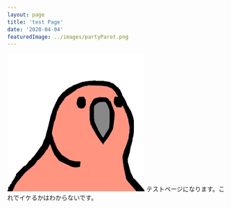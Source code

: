 ```yaml
---
layout: page
title: 'test Page'
date: '2020-04-04'
featuredImage: ../images/partyParot.png
---
```


![test](../images/partyParot.png)
テストページになります。これでイケるかはわからないです。
